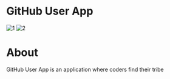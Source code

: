 <h1>GitHub User App</h1>

![1](https://github.com/anisanurjanah/GitHub-User-App/assets/74089025/de19c896-b02f-4b09-8753-f8d7afeda2c4)
![2](https://github.com/anisanurjanah/GitHub-User-App/assets/74089025/f339c7f3-0833-4fa3-ae56-90e8a10fbf95)


<h1>About</h1>
GitHub User App is an application where coders find their tribe
